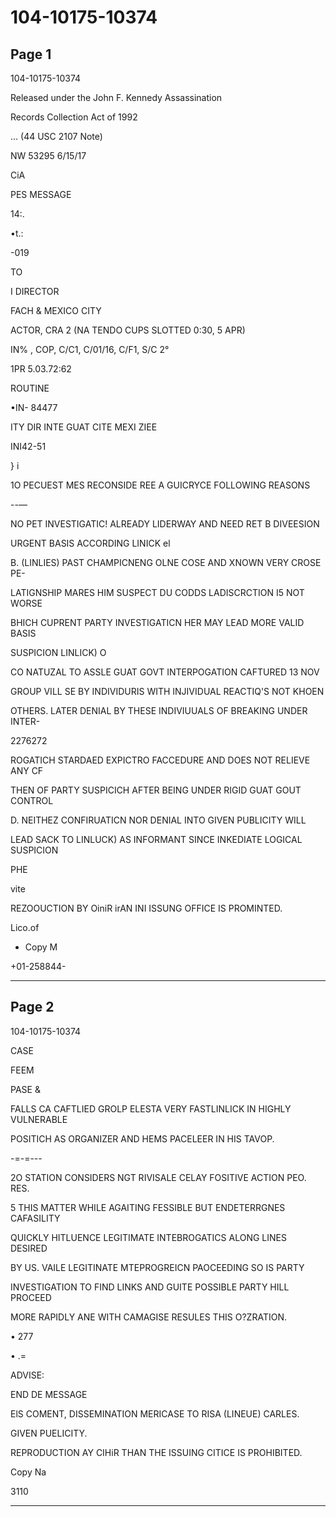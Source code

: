 # 104-10175-10374

## Page 1

104-10175-10374

Released under the John F. Kennedy Assassination

Records Collection Act of 1992

... (44 USC 2107 Note)

NW 53295 6/15/17

CiA

PES MESSAGE

14:.

•t.:

-019

TO

I DIRECTOR

FACH & MEXICO CITY

ACTOR, CRA 2 (NA TENDO CUPS SLOTTED 0:30, 5 APR)

IN% , COP, C/C1, C/01/16, C/F1, S/C 2°

1PR 5.03.72:62

ROUTINE

•IN- 84477

ITY DIR INTE GUAT CITE MEXI ZIEE

INI42-51

} i

1O PECUEST MES RECONSIDE REE A GUICRYCE FOLLOWING REASONS

--—

NO PET INVESTIGATIC! ALREADY LIDERWAY AND NEED RET B DIVEESION

URGENT BASIS ACCORDING LINICK el

B. (LINLIES) PAST CHAMPICNENG OLNE COSE AND XNOWN VERY CROSE PE-

LATIGNSHIP MARES HIM SUSPECT DU CODDS LADISCRCTION I5 NOT WORSE

BHICH CUPRENT PARTY INVESTIGATICN HER MAY LEAD MORE VALID BASIS

SUSPICION LINLICK) O

CO NATUZAL TO ASSLE GUAT GOVT INTERPOGATION CAFTURED 13 NOV

GROUP VILL SE BY INDIVIDURIS WITH INJIVIDUAL REACTIQ'S NOT KHOEN

OTHERS. LATER DENIAL BY THESE INDIVIUUALS OF BREAKING UNDER INTER-

2276272

ROGATICH STARDAED EXPICTRO FACCEDURE AND DOES NOT RELIEVE ANY CF

THEN OF PARTY SUSPICICH AFTER BEING UNDER RIGID GUAT GOUT CONTROL

D. NEITHEZ CONFIRUATICN NOR DENIAL INTO GIVEN PUBLICITY WILL

LEAD SACK TO LINLUCK) AS INFORMANT SINCE INKEDIATE LOGICAL SUSPICION

PHE

vite

REZOOUCTION BY OiniR irAN INI ISSUNG OFFICE IS PROMINTED.

Lico.of

- Copy M

+01-258844-

---

## Page 2

104-10175-10374

CASE

FEEM

PASE &

FALLS CA CAFTLIED GROLP ELESTA VERY FASTLINLICK IN HIGHLY VULNERABLE

POSITICH AS ORGANIZER AND HEMS PACELEER IN HIS TAVOP.

-=-=---

2O STATION CONSIDERS NGT RIVISALE CELAY FOSITIVE ACTION PEO. RES.

5 THIS MATTER WHILE AGAITING FESSIBLE BUT ENDETERRGNES CAFASILITY

QUICKLY HITLUENCE LEGITIMATE INTEBROGATICS ALONG LINES DESIRED

BY US. VAILE LEGITINATE MTEPROGREICN PAOCEEDING SO IS PARTY

INVESTIGATION TO FIND LINKS AND GUITE POSSIBLE PARTY HILL PROCEED

MORE RAPIDLY ANE WITH CAMAGISE RESULES THIS O?ZRATION.

• 277

• .=

ADVISE:

END DE MESSAGE

ElS COMENT, DISSEMINATION MERICASE TO RISA (LINEUE) CARLES.

GIVEN PUELICITY.

REPRODUCTION AY CIHiR THAN THE ISSUING CITICE IS PROHIBITED.

Copy Na

3110

---

